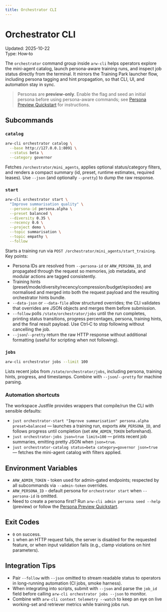 ```yaml
---
title: Orchestrator CLI
---
```


# Orchestrator CLI
Updated: 2025-10-22  
Type: How‑to

The `orchestrator` command group inside `arw-cli` helps operators explore the mini-agent catalog, launch persona-aware training runs, and inspect job status directly from the terminal. It mirrors the Training Park launcher flow, including persona tagging and hint propagation, so that CLI, UI, and automation stay in sync.

> Personas are **preview-only**. Enable the flag and seed an initial persona before using persona-aware commands; see [Persona Preview Quickstart](persona_quickstart.md) for instructions.

## Subcommands

### `catalog`

```bash
arw-cli orchestrator catalog \
  --base http://127.0.0.1:8091 \
  --status beta \
  --category governor
```

Fetches `/orchestrator/mini_agents`, applies optional status/category filters, and renders a compact summary (id, preset, runtime estimates, required leases). Use `--json` (and optionally `--pretty`) to dump the raw response.

### `start`

```bash
arw-cli orchestrator start \
  "Improve summarisation quality" \
  --persona-id persona.alpha \
  --preset balanced \
  --diversity 0.35 \
  --recency 0.6 \
  --project demo \
  --topic summarisation \
  --topic empathy \
  --follow
```

Starts a training run via `POST /orchestrator/mini_agents/start_training`. Key points:

- Persona IDs are resolved from `--persona-id` or `ARW_PERSONA_ID`, and propagated through the request so memories, job metadata, and modular actions are tagged consistently.
- Training hints (preset/mode/diversity/recency/compression/budget/episodes) are normalised and merged into both the request payload and the resulting orchestrator hints bundle.
- `--data-json` or `--data-file` allow structured overrides; the CLI validates that overrides are JSON objects and merges them before submission.
- `--follow` polls `/state/orchestrator/jobs` until the run completes, printing status transitions, progress percentages, persona, training hints, and the final result payload. Use Ctrl‑C to stop following without cancelling the job.
- `--json`/`--pretty` return the raw HTTP response without additional formatting (useful for scripting when not following).

### `jobs`

```bash
arw-cli orchestrator jobs --limit 100
```

Lists recent jobs from `/state/orchestrator/jobs`, including persona, training hints, progress, and timestamps. Combine with `--json`/`--pretty` for machine parsing.

### Automation shortcuts

The workspace Justfile provides wrappers that compile/run the CLI with sensible defaults:

- `just orchestrator-start "Improve summarisation" persona.alpha preset=balanced` — launches a training run, exports `ARW_PERSONA_ID`, and follows progress until completion (set `ARW_ADMIN_TOKEN` beforehand).
- `just orchestrator-jobs json=true limit=100` — prints recent job summaries, emitting pretty JSON when `json=true`.
- `just orchestrator-catalog status=beta category=governor json=true` — fetches the mini-agent catalog with filters applied.

## Environment Variables

- `ARW_ADMIN_TOKEN` - token used for admin-gated endpoints; respected by all subcommands via `--admin-token` overrides.
- `ARW_PERSONA_ID` - default persona for `orchestrator start` when `--persona-id` is omitted.
- Need to create a persona first? Run `arw-cli admin persona seed --help` (preview) or follow the [Persona Preview Quickstart](persona_quickstart.md).

## Exit Codes

- `0` on success.
- `1` when an HTTP request fails, the server is disabled for the requested feature, or when input validation fails (e.g., clamp violations on hint parameters).

## Integration Tips

- Pair `--follow` with `--json` omitted to stream readable status to operators in long-running automation (CI jobs, smoke harness).
- When integrating into scripts, submit with `--json` and parse the `job_id` field before calling `arw-cli orchestrator jobs --json` to monitor.
- Combine with `arw-cli context telemetry --watch` to keep an eye on live working-set and retriever metrics while training jobs run.
